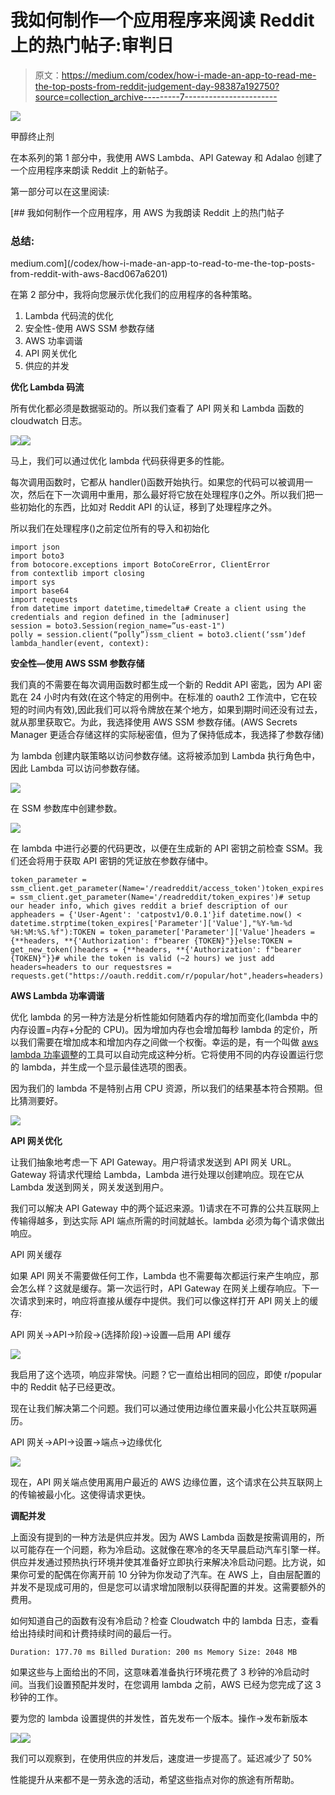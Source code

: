 # 我如何制作一个应用程序来阅读 Reddit 上的热门帖子:审判日

> 原文：<https://medium.com/codex/how-i-made-an-app-to-read-me-the-top-posts-from-reddit-judgement-day-98387a192750?source=collection_archive---------7----------------------->

![](img/f53c628eefc74ab8ee2bbbd410acfaf1.png)

甲醇终止剂

在本系列的第 1 部分中，我使用 AWS Lambda、API Gateway 和 Adalao 创建了一个应用程序来朗读 Reddit 上的新帖子。

第一部分可以在这里阅读:

[](/codex/how-i-made-an-app-to-read-to-me-the-top-posts-from-reddit-with-aws-8acd067a6201) [## 我如何制作一个应用程序，用 AWS 为我朗读 Reddit 上的热门帖子

### 总结:

medium.com](/codex/how-i-made-an-app-to-read-to-me-the-top-posts-from-reddit-with-aws-8acd067a6201) 

在第 2 部分中，我将向您展示优化我们的应用程序的各种策略。

1.  Lambda 代码流的优化
2.  安全性-使用 AWS SSM 参数存储
3.  AWS 功率调谐
4.  API 网关优化
5.  供应的并发

**优化 Lambda 码流**

所有优化都必须是数据驱动的。所以我们查看了 API 网关和 Lambda 函数的 cloudwatch 日志。

![](img/f975b68d8b54f82d206de19684eee1f4.png)![](img/0a105a2847a52c5a5167aeace34aeb4b.png)

马上，我们可以通过优化 lambda 代码获得更多的性能。

每次调用函数时，它都从 handler()函数开始执行。如果您的代码可以被调用一次，然后在下一次调用中重用，那么最好将它放在处理程序()之外。所以我们把一些初始化的东西，比如对 Reddit API 的认证，移到了处理程序之外。

所以我们在处理程序()之前定位所有的导入和初始化

```
import json
import boto3 
from botocore.exceptions import BotoCoreError, ClientError
from contextlib import closing
import sys 
import base64
import requests
from datetime import datetime,timedelta# Create a client using the credentials and region defined in the [adminuser]
session = boto3.Session(region_name=”us-east-1")
polly = session.client(“polly”)ssm_client = boto3.client(‘ssm’)def lambda_handler(event, context):
```

**安全性—使用 AWS SSM 参数存储**

我们真的不需要在每次调用函数时都生成一个新的 Reddit API 密匙，因为 API 密匙在 24 小时内有效(在这个特定的用例中。在标准的 oauth2 工作流中，它在较短的时间内有效),因此我们可以将令牌放在某个地方，如果到期时间还没有过去，就从那里获取它。为此，我选择使用 AWS SSM 参数存储。(AWS Secrets Manager 更适合存储这样的实际秘密值，但为了保持低成本，我选择了参数存储)

为 lambda 创建内联策略以访问参数存储。这将被添加到 Lambda 执行角色中，因此 Lambda 可以访问参数存储。

![](img/fd8cba2360af62171c2914fc0d161c62.png)

在 SSM 参数库中创建参数。

![](img/467d2fa7115a18ba854ecabbe1614da2.png)

在 lambda 中进行必要的代码更改，以便在生成新的 API 密钥之前检查 SSM。我们还会将用于获取 API 密钥的凭证放在参数存储中。

```
token_parameter = ssm_client.get_parameter(Name='/readreddit/access_token')token_expires = ssm_client.get_parameter(Name='/readreddit/token_expires')# setup our header info, which gives reddit a brief description of our appheaders = {'User-Agent': 'catpostv1/0.0.1'}if datetime.now() < datetime.strptime(token_expires['Parameter']['Value'],"%Y-%m-%d %H:%M:%S.%f"):TOKEN = token_parameter['Parameter']['Value']headers = {**headers, **{'Authorization': f"bearer {TOKEN}"}}else:TOKEN = get_new_token()headers = {**headers, **{'Authorization': f"bearer {TOKEN}"}}# while the token is valid (~2 hours) we just add headers=headers to our requestsres = requests.get("https://oauth.reddit.com/r/popular/hot",headers=headers)
```

**AWS Lambda 功率调谐**

优化 lambda 的另一种方法是分析性能如何随着内存的增加而变化(lambda 中的内存设置=内存+分配的 CPU)。因为增加内存也会增加每秒 lambda 的定价，所以我们需要在增加成本和增加内存之间做一个权衡。幸运的是，有一个叫做 [aws lambda 功率调整](https://github.com/alexcasalboni/aws-lambda-power-tuning)的工具可以自动完成这种分析。它将使用不同的内存设置运行您的 lambda，并生成一个显示最佳选项的图表。

因为我们的 lambda 不是特别占用 CPU 资源，所以我们的结果基本符合预期。但比猜测要好。

![](img/e5b11d6194d077376fcb79823d2918a3.png)

**API 网关优化**

让我们抽象地考虑一下 API Gateway。用户将请求发送到 API 网关 URL。Gateway 将请求代理给 Lambda，Lambda 进行处理以创建响应。现在它从 Lambda 发送到网关，网关发送到用户。

我们可以解决 API Gateway 中的两个延迟来源。1)请求在不可靠的公共互联网上传输得越多，到达实际 API 端点所需的时间就越长。lambda 必须为每个请求做出响应。

API 网关缓存

如果 API 网关不需要做任何工作，Lambda 也不需要每次都运行来产生响应，那会怎么样？这就是缓存。第一次运行时，API Gateway 在网关上缓存响应。下一次请求到来时，响应将直接从缓存中提供。我们可以像这样打开 API 网关上的缓存:

API 网关→API→阶段→(选择阶段)→设置—启用 API 缓存

![](img/4e83b22d14c2c506fce35e33e541e80d.png)

我启用了这个选项，响应非常快。问题？它一直给出相同的回应，即使 r/popular 中的 Reddit 帖子已经更改。

现在让我们解决第二个问题。我们可以通过使用边缘位置来最小化公共互联网遍历。

API 网关→API→设置->端点->边缘优化

![](img/b89d2c249fbaaed03042f38b357a41b5.png)

现在，API 网关端点使用离用户最近的 AWS 边缘位置，这个请求在公共互联网上的传输被最小化。这使得请求更快。

**调配并发**

上面没有提到的一种方法是供应并发。因为 AWS Lambda 函数是按需调用的，所以可能存在一个问题，称为冷启动。这就像在寒冷的冬天早晨启动汽车引擎一样。供应并发通过预热执行环境并使其准备好立即执行来解决冷启动问题。比方说，如果你可爱的配偶在你离开前 10 分钟为你发动了汽车。在 AWS 上，自由层配置的并发不是现成可用的，但是您可以请求增加限制以获得配置的并发。这需要额外的费用。

如何知道自己的函数有没有冷启动？检查 Cloudwatch 中的 lambda 日志，查看给出持续时间和计费持续时间的最后一行。

```
Duration: 177.70 ms	Billed Duration: 200 ms Memory Size: 2048 MB
```

如果这些与上面给出的不同，这意味着准备执行环境花费了 3 秒钟的冷启动时间。当我们设置预配并发时，在您调用 lambda 之前，AWS 已经为您完成了这 3 秒钟的工作。

要为您的 lambda 设置提供的并发性，首先发布一个版本。操作→发布新版本

![](img/c8190866a8c2aba51d08767bfa56f7bb.png)![](img/8e61d389fa7e6e15b27291473667980b.png)

我们可以观察到，在使用供应的并发后，速度进一步提高了。延迟减少了 50%

性能提升从来都不是一劳永逸的活动，希望这些指点对你的旅途有所帮助。